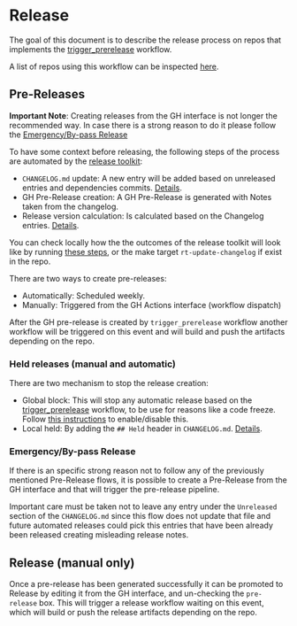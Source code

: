 # Release
The goal of this document is to describe the release process on repos that implements the [trigger_prerelease](../.github/workflows/trigger_prerelease.yaml) workflow.

A list of repos using this workflow can be inspected [here](https://github.com/newrelic/k8s-agents-automation/network/dependents).

## Pre-Releases

**Important Note**: Creating releases from the GH interface is not longer the recommended way. In case there is a strong reason to do it please follow the [Emergency/By-pass Release](#emergencyby-pass-release)

To have some context before releasing, the following steps of the process are automated by the [release toolkit](https://github.com/newrelic/release-toolkit#readme):
* `CHANGELOG.md` update: A new entry will be added based on unreleased entries and dependencies commits. [Details](https://github.com/newrelic/release-toolkit#render-markdown-and-update-markdown).
* GH Pre-Release creation: A GH Pre-Release is generated with Notes taken from the changelog.
* Release version calculation: Is calculated based on the Changelog entries. [Details](https://github.com/newrelic/release-toolkit#next-version).

You can check locally how the the outcomes of the release toolkit will look like by running [these steps](https://github.com/newrelic/release-toolkit/tree/main/contrib/ohi-release-notes#use-script-locally), or the make target `rt-update-changelog` if exist in the repo.

There are two ways to create pre-releases:

- Automatically: Scheduled weekly.
- Manually: Triggered from the GH Actions interface (workflow dispatch)

After the GH pre-release is created by `trigger_prerelease` workflow another workflow will be triggered on this event and will build and push the artifacts depending on the repo.

### Held releases (manual and automatic)

There are two mechanism to stop the release creation:
* Global block: This will stop any automatic release based on the [trigger_prerelease](../.github/workflows/trigger_prerelease.yaml) workflow, to be use for reasons like a code freeze. Follow [this instructions](../README.md/#automatic-releases-block-endpoint) to enable/disable this.
* Local held: By adding the `## Held` header in `CHANGELOG.md`. [Details](https://github.com/newrelic/release-toolkit#automated-releasing).

### Emergency/By-pass Release

If there is an specific strong reason not to follow any of the previously mentioned Pre-Release flows, it is possible to create a Pre-Release from the GH interface and that will trigger the pre-release pipeline.

Important care must be taken not to leave any entry under the `Unreleased` section of the `CHANGELOG.md` since this flow does not update that file and future automated releases could pick this entries that have been already been released creating misleading release notes.


## Release (manual only)

Once a pre-release has been generated successfully it can be promoted to Release by editing it from the GH interface, and un-checking the `pre-release` box. This will trigger a release workflow waiting on this event, which will build or push the release artifacts depending on the repo.
